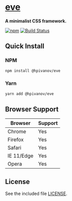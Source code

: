 # [eve](https://hpivanov.github.io/eve/)

**A minimalist CSS framework.**

[![npm](https://img.shields.io/npm/v/@hpivanov/eve.svg)](https://www.npmjs.com/package/@hpivanov/eve)
[![Build Status](https://travis-ci.org/hpivanov/eve.svg?branch=master)](https://travis-ci.org/hpivanov/eve)

## Quick Install

### NPM

```sh
npm install @hpivanov/eve
```

### Yarn

```sh
yarn add @hpivanov/eve
```

## Browser Support

| Browser | Support |
|---------|---------|
| Chrome | Yes |
| Firefox | Yes |
| Safari | Yes |
| IE 11/Edge | Yes |
| Opera | Yes |

## License

See the included file [LICENSE](https://github.com/hpivanov/eve/blob/master/LICENSE).

